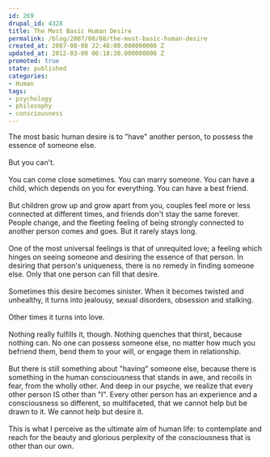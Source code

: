 ```yaml
---
id: 269
drupal_id: 4328
title: The Most Basic Human Desire
permalink: /blog/2007/08/08/the-most-basic-human-desire
created_at: 2007-08-08 22:48:00.000000000 Z
updated_at: 2012-03-09 06:18:30.000000000 Z
promoted: true
state: published
categories:
- Human
tags:
- psychology
- philosophy
- consciousness
---
```

The most basic human desire is to "have" another person, to possess the essence of someone else.<br /><br />But you can't.<br /><br />You can come close sometimes. You can marry someone. You can have a child, which depends on you for everything. You can have a best friend.<br /><br />But children grow up and grow apart from you, couples feel more or less connected at different times, and friends don't stay the same forever. People change, and the fleeting feeling of being strongly connected to another person comes and goes. But it rarely stays long.<br /><br />One of the most universal feelings is that of unrequited love; a feeling which hinges on seeing someone and desiring the essence of that person. In desiring that person's uniqueness, there is no remedy in finding someone else. Only that one person can fill that desire.<br /><br />Sometimes this desire becomes sinister. When it becomes twisted and unhealthy, it turns into jealousy, sexual disorders, obsession and stalking.<br /><br />Other times it turns into love.<br /><br />Nothing really fulfills it, though. Nothing quenches that thirst, because nothing can. No one can possess someone else, no matter how much you befriend them, bend them to your will, or engage them in relationship.<br /><br />But there is still something about "having" someone else, because there is something in the human consciousness that stands in awe, and recoils in fear, from the wholly other. And deep in our psyche, we realize that every other person IS other than "I". Every other person has an experience and a consciousness so different, so multifaceted, that we cannot help but be drawn to it. We cannot help but desire it.<br /><br />This is what I perceive as the ultimate aim of human life: to contemplate and reach for the beauty and glorious perplexity of the consciousness that is other than our own.
